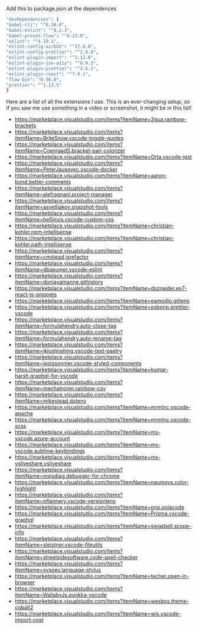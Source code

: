 Add this to package.json at the dependences
```sh
"devDependencies": {
"babel-cli": "^6.26.0",
"babel-eslint": "^8.2.3",
"babel-preset-flow": "^6.23.0",
"eslint": "^4.19.1",
"eslint-config-airbnb": "^17.0.0",
"eslint-config-prettier": "^2.9.0",
"eslint-plugin-import": "^2.12.0",
"eslint-plugin-jsx-a11y": "^6.0.3",
"eslint-plugin-prettier": "^2.6.1",
"eslint-plugin-react": "^7.9.1",
"flow-bin": "0.56.0",
"prettier": "^1.13.5"
}
```
Here are a list of all the extensions I use. This is an ever-changing setup, so if you saw me use something in a video or screenshot, it might be in this list!
  

* https://marketplace.visualstudio.com/items?itemName=2gua.rainbow-brackets
* https://marketplace.visualstudio.com/items?itemName=BriteSnow.vscode-toggle-quotes
* https://marketplace.visualstudio.com/items?itemName=CoenraadS.bracket-pair-colorizer
* https://marketplace.visualstudio.com/items?itemName=Orta.vscode-jest
* https://marketplace.visualstudio.com/items?itemName=PeterJausovec.vscode-docker
* https://marketplace.visualstudio.com/items?itemName=aaron-bond.better-comments
* https://marketplace.visualstudio.com/items?itemName=alefragnani.project-manager
* https://marketplace.visualstudio.com/items?itemName=asvetliakov.snapshot-tools
* https://marketplace.visualstudio.com/items?itemName=be5invis.vscode-custom-css
* https://marketplace.visualstudio.com/items?itemName=christian-kohler.npm-intellisense
* https://marketplace.visualstudio.com/items?itemName=christian-kohler.path-intellisense
* https://marketplace.visualstudio.com/items?itemName=cmstead.jsrefactor
* https://marketplace.visualstudio.com/items?itemName=dbaeumer.vscode-eslint
* https://marketplace.visualstudio.com/items?itemName=donjayamanne.githistory
* https://marketplace.visualstudio.com/items?itemName=dsznajder.es7-react-js-snippets
* https://marketplace.visualstudio.com/items?itemName=eamodio.gitlens
* https://marketplace.visualstudio.com/items?itemName=esbenp.prettier-vscode
* https://marketplace.visualstudio.com/items?itemName=formulahendry.auto-close-tag
* https://marketplace.visualstudio.com/items?itemName=formulahendry.auto-rename-tag
* https://marketplace.visualstudio.com/items?itemName=jkjustjoshing.vscode-text-pastry
* https://marketplace.visualstudio.com/items?itemName=jpoissonnier.vscode-styled-components
* https://marketplace.visualstudio.com/items?itemName=kumar-harsh.graphql-for-vscode
* https://marketplace.visualstudio.com/items?itemName=mechatroner.rainbow-csv
* https://marketplace.visualstudio.com/items?itemName=mikestead.dotenv
* https://marketplace.visualstudio.com/items?itemName=mrmlnc.vscode-apache
* https://marketplace.visualstudio.com/items?itemName=mrmlnc.vscode-scss
* https://marketplace.visualstudio.com/items?itemName=ms-vscode.azure-account
* https://marketplace.visualstudio.com/items?itemName=ms-vscode.sublime-keybindings
* https://marketplace.visualstudio.com/items?itemName=ms-vsliveshare.vsliveshare
* https://marketplace.visualstudio.com/items?itemName=msjsdiag.debugger-for-chrome
* https://marketplace.visualstudio.com/items?itemName=naumovs.color-highlight
* https://marketplace.visualstudio.com/items?itemName=pflannery.vscode-versionlens
* https://marketplace.visualstudio.com/items?itemName=pnp.polacode
* https://marketplace.visualstudio.com/items?itemName=Prisma.vscode-graphql
* https://marketplace.visualstudio.com/items?itemName=siegebell.scope-info
* https://marketplace.visualstudio.com/items?itemName=sleistner.vscode-fileutils
* https://marketplace.visualstudio.com/items?itemName=streetsidesoftware.code-spell-checker
* https://marketplace.visualstudio.com/items?itemName=sysoev.language-stylus
* https://marketplace.visualstudio.com/items?itemName=techer.open-in-browser
* https://marketplace.visualstudio.com/items?itemName=WallabyJs.quokka-vscode
* https://marketplace.visualstudio.com/items?itemName=wesbos.theme-cobalt2
* https://marketplace.visualstudio.com/items?itemName=wix.vscode-import-cost
